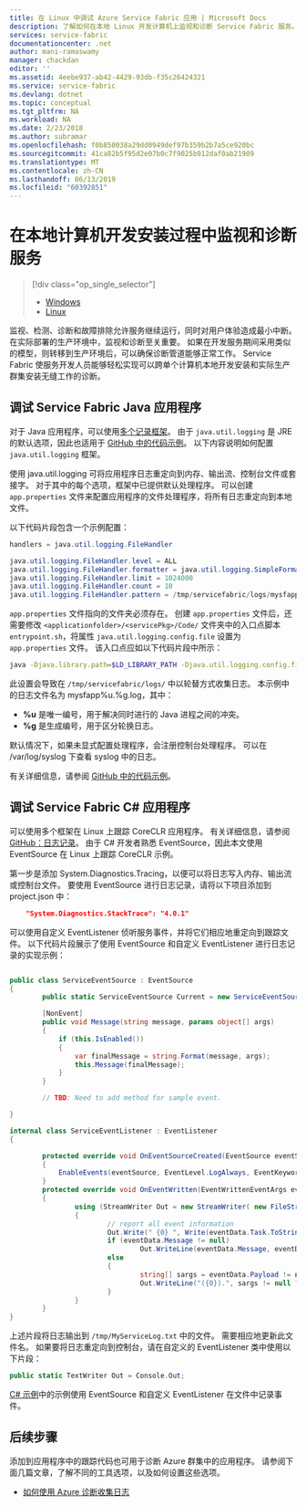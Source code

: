 ```yaml
---
title: 在 Linux 中调试 Azure Service Fabric 应用 | Microsoft Docs
description: 了解如何在本地 Linux 开发计算机上监视和诊断 Service Fabric 服务。
services: service-fabric
documentationcenter: .net
author: mani-ramaswamy
manager: chackdan
editor: ''
ms.assetid: 4eebe937-ab42-4429-93db-f35c26424321
ms.service: service-fabric
ms.devlang: dotnet
ms.topic: conceptual
ms.tgt_pltfrm: NA
ms.workload: NA
ms.date: 2/23/2018
ms.author: subramar
ms.openlocfilehash: f0b850038a29dd0949def97b359b2b7a5ce920bc
ms.sourcegitcommit: 41ca82b5f95d2e07b0c7f9025b912daf0ab21909
ms.translationtype: MT
ms.contentlocale: zh-CN
ms.lasthandoff: 06/13/2019
ms.locfileid: "60392851"
---
```

# <a name="monitor-and-diagnose-services-in-a-local-machine-development-setup"></a>在本地计算机开发安装过程中监视和诊断服务


> [!div class="op_single_selector"]
> * [Windows](service-fabric-diagnostics-how-to-monitor-and-diagnose-services-locally.md)
> * [Linux](service-fabric-diagnostics-how-to-monitor-and-diagnose-services-locally-linux.md)
>
>

监视、检测、诊断和故障排除允许服务继续运行，同时对用户体验造成最小中断。 在实际部署的生产环境中，监视和诊断至关重要。 如果在开发服务期间采用类似的模型，则转移到生产环境后，可以确保诊断管道能够正常工作。 Service Fabric 使服务开发人员能够轻松实现可以跨单个计算机本地开发安装和实际生产群集安装无缝工作的诊断。


## <a name="debugging-service-fabric-java-applications"></a>调试 Service Fabric Java 应用程序

对于 Java 应用程序，可以使用[多个记录框架](https://en.wikipedia.org/wiki/Java_logging_framework)。 由于 `java.util.logging` 是 JRE 的默认选项，因此也适用于 [GitHub 中的代码示例](https://github.com/Azure-Samples/service-fabric-java-getting-started)。 以下内容说明如何配置 `java.util.logging` 框架。

使用 java.util.logging 可将应用程序日志重定向到内存、输出流、控制台文件或套接字。 对于其中的每个选项，框架中已提供默认处理程序。 可以创建 `app.properties` 文件来配置应用程序的文件处理程序，将所有日志重定向到本地文件。

以下代码片段包含一个示例配置：

```java
handlers = java.util.logging.FileHandler

java.util.logging.FileHandler.level = ALL
java.util.logging.FileHandler.formatter = java.util.logging.SimpleFormatter
java.util.logging.FileHandler.limit = 1024000
java.util.logging.FileHandler.count = 10
java.util.logging.FileHandler.pattern = /tmp/servicefabric/logs/mysfapp%u.%g.log
```

`app.properties` 文件指向的文件夹必须存在。 创建 `app.properties` 文件后，还需要修改 `<applicationfolder>/<servicePkg>/Code/` 文件夹中的入口点脚本 `entrypoint.sh`，将属性 `java.util.logging.config.file` 设置为 `app.properties` 文件。 该入口点应如以下代码片段中所示：

```sh
java -Djava.library.path=$LD_LIBRARY_PATH -Djava.util.logging.config.file=<path to app.properties> -jar <service name>.jar
```


此设置会导致在 `/tmp/servicefabric/logs/` 中以轮替方式收集日志。 本示例中的日志文件名为 mysfapp%u.%g.log，其中：
* **%u** 是唯一编号，用于解决同时进行的 Java 进程之间的冲突。
* **%g** 是生成编号，用于区分轮换日志。

默认情况下，如果未显式配置处理程序，会注册控制台处理程序。 可以在 /var/log/syslog 下查看 syslog 中的日志。

有关详细信息，请参阅 [GitHub 中的代码示例](https://github.com/Azure-Samples/service-fabric-java-getting-started)。


## <a name="debugging-service-fabric-c-applications"></a>调试 Service Fabric C# 应用程序


可以使用多个框架在 Linux 上跟踪 CoreCLR 应用程序。 有关详细信息，请参阅 [GitHub：日志记录](http:/github.com/aspnet/logging)。  由于 C# 开发者熟悉 EventSource，因此本文使用 EventSource 在 Linux 上跟踪 CoreCLR 示例。

第一步是添加 System.Diagnostics.Tracing，以便可以将日志写入内存、输出流或控制台文件。  要使用 EventSource 进行日志记录，请将以下项目添加到 project.json 中：

```json
    "System.Diagnostics.StackTrace": "4.0.1"
```

可以使用自定义 EventListener 侦听服务事件，并将它们相应地重定向到跟踪文件。 以下代码片段展示了使用 EventSource 和自定义 EventListener 进行日志记录的实现示例：


```csharp

public class ServiceEventSource : EventSource
{
        public static ServiceEventSource Current = new ServiceEventSource();

        [NonEvent]
        public void Message(string message, params object[] args)
        {
            if (this.IsEnabled())
            {
                var finalMessage = string.Format(message, args);
                this.Message(finalMessage);
            }
        }

        // TBD: Need to add method for sample event.

}

```


```csharp
internal class ServiceEventListener : EventListener
{

        protected override void OnEventSourceCreated(EventSource eventSource)
        {
            EnableEvents(eventSource, EventLevel.LogAlways, EventKeywords.All);
        }
        protected override void OnEventWritten(EventWrittenEventArgs eventData)
        {
                using (StreamWriter Out = new StreamWriter( new FileStream("/tmp/MyServiceLog.txt", FileMode.Append)))
                {
                        // report all event information
                        Out.Write(" {0} ", Write(eventData.Task.ToString(), eventData.EventName, eventData.EventId.ToString(), eventData.Level,""));
                        if (eventData.Message != null)
                                Out.WriteLine(eventData.Message, eventData.Payload.ToArray());
                        else
                        {
                                string[] sargs = eventData.Payload != null ? eventData.Payload.Select(o => o.ToString()).ToArray() : null; 
                                Out.WriteLine("({0}).", sargs != null ? string.Join(", ", sargs) : "");
                        }
                }
        }
}
```


上述片段将日志输出到 `/tmp/MyServiceLog.txt` 中的文件。 需要相应地更新此文件名。 如果要将日志重定向到控制台，请在自定义的 EventListener 类中使用以下片段：

```csharp
public static TextWriter Out = Console.Out;
```

[C# 示例](https://github.com/Azure-Samples/service-fabric-dotnet-core-getting-started)中的示例使用 EventSource 和自定义 EventListener 在文件中记录事件。



## <a name="next-steps"></a>后续步骤
添加到应用程序中的跟踪代码也可用于诊断 Azure 群集中的应用程序。 请参阅下面几篇文章，了解不同的工具选项，以及如何设置这些选项。
* [如何使用 Azure 诊断收集日志](service-fabric-diagnostics-how-to-setup-lad.md)
